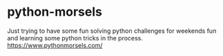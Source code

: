 # python-morsels
Just trying to have some fun solving python challenges for weekends fun and learning some python tricks in the process.
https://www.pythonmorsels.com/
